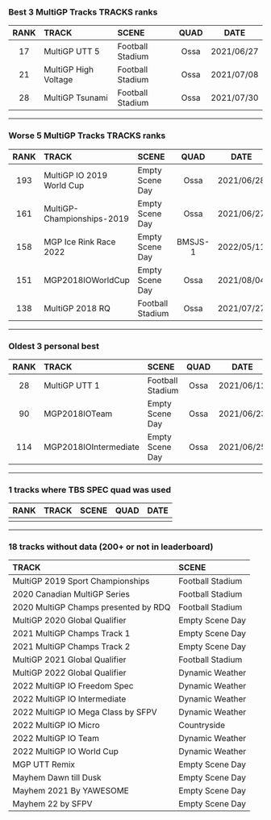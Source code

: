 ### Best 3 MultiGP Tracks TRACKS ranks
|RANK|TRACK|SCENE|QUAD|DATE|
|:---:|:---|:---|:---:|:---:|
|17|MultiGP UTT 5|Football Stadium|Ossa|2021/06/27|
|21|MultiGP High Voltage|Football Stadium|Ossa|2021/07/08|
|28|MultiGP Tsunami|Football Stadium|Ossa|2021/07/30|
---
### Worse 5 MultiGP Tracks TRACKS ranks
|RANK|TRACK|SCENE|QUAD|DATE|
|:---:|:---|:---|:---:|:---:|
|193|MultiGP IO 2019 World Cup|Empty Scene Day|Ossa|2021/06/28|
|161|MultiGP-Championships-2019|Empty Scene Day|Ossa|2021/06/27|
|158|MGP Ice Rink Race 2022|Empty Scene Day|BMSJS-1|2022/05/11|
|151|MGP2018IOWorldCup|Empty Scene Day|Ossa|2021/08/04|
|138|MultiGP 2018 RQ|Football Stadium|Ossa|2021/07/27|
---
### Oldest 3 personal best
|RANK|TRACK|SCENE|QUAD|DATE|
|:---:|:---|:---|:---:|:---:|
|28|MultiGP UTT 1|Football Stadium|Ossa|2021/06/12|
|90|MGP2018IOTeam|Empty Scene Day|Ossa|2021/06/23|
|114|MGP2018IOIntermediate|Empty Scene Day|Ossa|2021/06/25|
---
### 1 tracks where TBS SPEC quad was used
|RANK|TRACK|SCENE|QUAD|DATE|
|:---:|:---|:---|:---:|:---:|
||||||
---
### 18 tracks without data (200+ or not in leaderboard)
|TRACK|SCENE|
|:---|:---|
|MultiGP 2019 Sport Championships|Football Stadium|
|2020 Canadian MultiGP Series|Football Stadium|
|2020 MultiGP Champs presented by RDQ|Football Stadium|
|MultiGP 2020 Global Qualifier|Empty Scene Day|
|2021 MultiGP Champs Track 1|Empty Scene Day|
|2021 MultiGP Champs Track 2|Empty Scene Day|
|MultiGP 2021 Global Qualifier|Football Stadium|
|MultiGP 2022 Global Qualifier|Dynamic Weather|
|2022 MultiGP IO Freedom Spec|Dynamic Weather|
|2022 MultiGP IO Intermediate|Dynamic Weather|
|2022 MultiGP IO Mega Class by SFPV|Dynamic Weather|
|2022 MultiGP IO Micro|Countryside|
|2022 MultiGP IO Team|Dynamic Weather|
|2022 MultiGP IO World Cup|Dynamic Weather|
|MGP UTT Remix|Empty Scene Day|
|Mayhem Dawn till Dusk|Empty Scene Day|
|Mayhem 2021 By YAWESOME|Empty Scene Day|
|Mayhem 22 by SFPV|Empty Scene Day|
